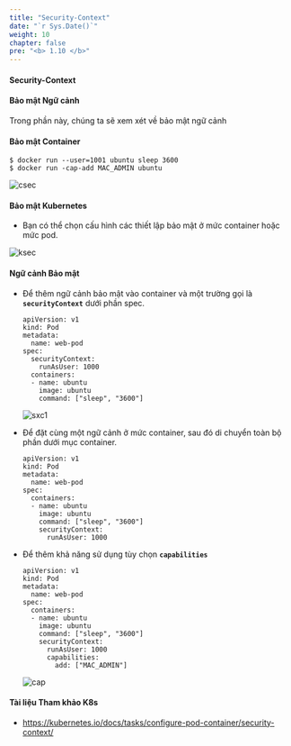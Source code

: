 ```yaml
---
title: "Security-Context"
date: "`r Sys.Date()`"
weight: 10
chapter: false
pre: "<b> 1.10 </b>"
---
```


#### Security-Context

#### Bảo mật Ngữ cảnh
  
Trong phần này, chúng ta sẽ xem xét về bảo mật ngữ cảnh

#### Bảo mật Container
 ```
 $ docker run --user=1001 ubuntu sleep 3600
 $ docker run -cap-add MAC_ADMIN ubuntu
 ```
 
 ![csec](/images/p1/p1-10/csec.PNG)
 
#### Bảo mật Kubernetes
- Bạn có thể chọn cấu hình các thiết lập bảo mật ở mức container hoặc mức pod.

 ![ksec](/images/p1/p1-10/ksec.PNG)

#### Ngữ cảnh Bảo mật
- Để thêm ngữ cảnh bảo mật vào container và một trường gọi là **`securityContext`** dưới phần spec.
  ```
  apiVersion: v1
  kind: Pod
  metadata:
    name: web-pod
  spec:
    securityContext:
      runAsUser: 1000
    containers:
    - name: ubuntu
      image: ubuntu
      command: ["sleep", "3600"]
  ```
  ![sxc1](/images/p1/p1-10/sxc1.PNG)
  
- Để đặt cùng một ngữ cảnh ở mức container, sau đó di chuyển toàn bộ phần dưới mục container.
  
  ```
  apiVersion: v1
  kind: Pod
  metadata:
    name: web-pod
  spec:
    containers:
    - name: ubuntu
      image: ubuntu
      command: ["sleep", "3600"]
      securityContext:
        runAsUser: 1000
  ```

  
- Để thêm khả năng sử dụng tùy chọn **`capabilities`**
  ```
  apiVersion: v1
  kind: Pod
  metadata:
    name: web-pod
  spec:
    containers:
    - name: ubuntu
      image: ubuntu
      command: ["sleep", "3600"]
      securityContext:
        runAsUser: 1000
        capabilities: 
          add: ["MAC_ADMIN"]
  ```
  ![cap](/images/p1/p1-10/cap.PNG)
  
  
#### Tài liệu Tham khảo K8s
- https://kubernetes.io/docs/tasks/configure-pod-container/security-context/